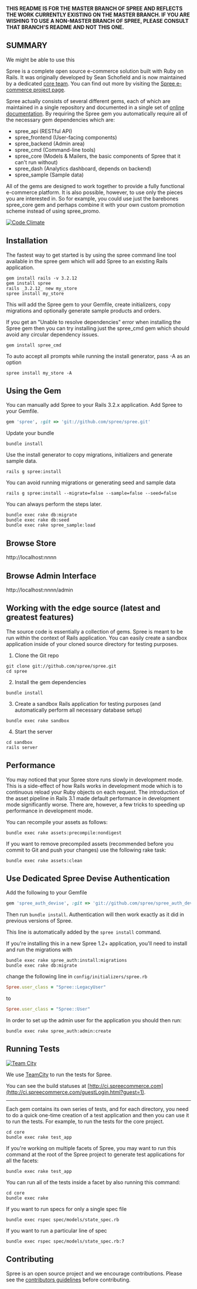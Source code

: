 **THIS README IS FOR THE MASTER BRANCH OF SPREE AND REFLECTS THE WORK CURRENTLY EXISTING ON THE MASTER BRANCH. IF YOU ARE WISHING TO USE A NON-MASTER BRANCH OF
SPREE, PLEASE CONSULT THAT BRANCH'S README AND NOT THIS ONE.**

SUMMARY
-------


We might be able to use this

Spree is a complete open source e-commerce solution built with Ruby on Rails.  It was originally developed by Sean Schofield
and is now maintained by a dedicated [core team](http://spreecommerce.com/core-team).  You can find out more
by visiting the [Spree e-commerce project page](http://spreecommerce.com).

Spree actually consists of several different gems, each of which are maintained in a single repository and documented
in a single set of [online documentation](http://spreecommerce.com/documentation).  By requiring the Spree gem you
automatically require all of the necessary gem dependencies which are:

* spree_api (RESTful API)
* spree_frontend (User-facing components)
* spree_backend (Admin area)
* spree_cmd (Command-line tools)
* spree_core (Models & Mailers, the basic components of Spree that it can't run without)
* spree_dash (Analytics dashboard, depends on backend)
* spree_sample (Sample data)

All of the gems are designed to work together to provide a fully functional e-commerce platform.  It is also possible,
however, to use only the pieces you are interested in.  So for example, you could use just the barebones spree\_core gem
and perhaps combine it with your own custom promotion scheme instead of using spree_promo.

[![Code Climate](https://codeclimate.com/badge.png)](https://codeclimate.com/github/spree/spree)

Installation
------------

The fastest way to get started is by using the spree command line tool
available in the spree gem which will add Spree to an existing Rails application.

```shell
gem install rails -v 3.2.12
gem install spree
rails _3.2.12_ new my_store
spree install my_store
```

This will add the Spree gem to your Gemfile, create initializers, copy migrations and
optionally generate sample products and orders.

If you get an "Unable to resolve dependencies" error when installing the Spree gem then you can try installing just the spree_cmd gem which should avoid any circular dependency issues.

```shell
gem install spree_cmd
```

To auto accept all prompts while running the install generator, pass -A as an option

```shell
spree install my_store -A
```
Using the Gem
-------------

You can manually add Spree to your Rails 3.2.x application. Add Spree to
your Gemfile.

```ruby
gem 'spree', :git => 'git://github.com/spree/spree.git'
```

Update your bundle

```shell
bundle install
```

Use the install generator to copy migrations, initializers and generate
sample data.

```shell
rails g spree:install
```

You can avoid running migrations or generating seed and sample data

```shell
rails g spree:install --migrate=false --sample=false --seed=false
```

You can always perform the steps later.

```shell
bundle exec rake db:migrate
bundle exec rake db:seed
bundle exec rake spree_sample:load
```

Browse Store
------------

http://localhost:nnnn

Browse Admin Interface
----------------------

http://localhost:nnnn/admin



Working with the edge source (latest and greatest features)
-----------------------------------------------------------

The source code is essentially a collection of gems.  Spree is meant to be run within the context of Rails application.  You can easily create a sandbox application inside of your cloned source directory for testing purposes.


1. Clone the Git repo

```shell
git clone git://github.com/spree/spree.git
cd spree
```

2. Install the gem dependencies

```shell
bundle install
```

3. Create a sandbox Rails application for testing purposes (and automatically perform all necessary database setup)

```shell
bundle exec rake sandbox
```

4. Start the server

```shell
cd sandbox
rails server
```

Performance
-----------

You may noticed that your Spree store runs slowly in development mode.  This is a side-effect of how Rails works in development mode which is to continuous reload your Ruby objects on each request.  The introduction of the asset pipeline in Rails 3.1 made default performance in development mode significantly worse.  There are, however, a few tricks to speeding up performance in development mode.

You can recompile your assets as follows:

```shell
bundle exec rake assets:precompile:nondigest
```

If you want to remove precompiled assets (recommended before you commit to Git and push your changes) use the following rake task:

```shell
bundle exec rake assets:clean
```

Use Dedicated Spree Devise Authentication
-----------------------------------------
Add the following to your Gemfile

```ruby
gem 'spree_auth_devise', :git => 'git://github.com/spree/spree_auth_devise'
```

Then run `bundle install`. Authentication will then work exactly as it did in previous versions of Spree.

This line is automatically added by the `spree install` command.

If you're installing this in a new Spree 1.2+ application, you'll need to install and run the migrations with

```shell
bundle exec rake spree_auth:install:migrations
bundle exec rake db:migrate
```

change the following line in `config/initializers/spree.rb`
```ruby
Spree.user_class = "Spree::LegacyUser"
```
to
```ruby
Spree.user_class = "Spree::User"
```

In order to set up the admin user for the application you should then run:

```shell
bundle exec rake spree_auth:admin:create
```

Running Tests
-------------

[![Team City](http://www.jetbrains.com/img/logos/logo_teamcity_small.gif)](http://www.jetbrains.com/teamcity)

We use [TeamCity](http://www.jetbrains.com/teamcity/) to run the tests for Spree.

You can see the build statuses at [http://ci.spreecommerce.com](http://ci.spreecommerce.com/guestLogin.html?guest=1).

---

Each gem contains its own series of tests, and for each directory, you need to do a quick one-time
creation of a test application and then you can use it to run the tests.  For example, to run the
tests for the core project.

```shell
cd core
bundle exec rake test_app
```

If you're working on multiple facets of Spree, you may want
to run this command at the root of the Spree project to
generate test applications for all the facets:

```shell
bundle exec rake test_app
```

You can run all of the tests inside a facet by also running
this command:

```shell
cd core
bundle exec rake
```

If you want to run specs for only a single spec file

```shell
bundle exec rspec spec/models/state_spec.rb
```

If you want to run a particular line of spec

```shell
bundle exec rspec spec/models/state_spec.rb:7
```

Contributing
------------

Spree is an open source project and we encourage contributions.  Please see the [contributors guidelines](http://spreecommerce.com/documentation/contributing_to_spree.html) before contributing.
